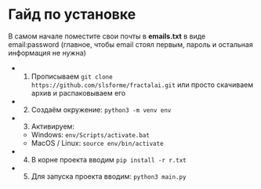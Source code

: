# Гайд по установке

В самом начале поместите свои почты в **emails.txt** в виде email:password (главное, чтобы email стоял первым, пароль и остальная информация не нужна)

- 1. Прописываем `git clone https://github.com/slsforme/fractalai.git` или просто скачиваем архив и распаковываем его
- 2. Создаём окружение: `python3 -m venv env`
- 3. Активируем: 
    - Windows: `env/Scripts/activate.bat`
    - MacOS / Linux: `source env/bin/activate`
- 4. В корне проекта вводим `pip install -r r.txt`
- 5. Для запуска проекта вводим: `python3 main.py`


